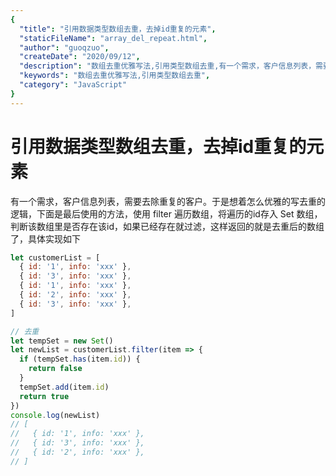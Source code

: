 ```yaml
---
{
  "title": "引用数据类型数组去重，去掉id重复的元素",
  "staticFileName": "array_del_repeat.html",
  "author": "guoqzuo",
  "createDate": "2020/09/12",
  "description": "数组去重优雅写法,引用类型数组去重,有一个需求，客户信息列表，需要去除重复的客户。于是想着怎么优雅的写去重的逻辑，下面是最后使用的方法，使用 filter 遍历数组，将遍历的id存入 Set 数组，判断该数组里是否存在该id，如果已经存在就过滤，这样返回的就是去重后的数组了，具体实现如下",
  "keywords": "数组去重优雅写法,引用类型数组去重",
  "category": "JavaScript"
}
---
```


# 引用数据类型数组去重，去掉id重复的元素

有一个需求，客户信息列表，需要去除重复的客户。于是想着怎么优雅的写去重的逻辑，下面是最后使用的方法，使用 filter 遍历数组，将遍历的id存入 Set 数组，判断该数组里是否存在该id，如果已经存在就过滤，这样返回的就是去重后的数组了，具体实现如下

```js
let customerList = [ 
  { id: '1', info: 'xxx' },
  { id: '3', info: 'xxx' },
  { id: '1', info: 'xxx' },
  { id: '2', info: 'xxx' },
  { id: '3', info: 'xxx' },
]

// 去重
let tempSet = new Set()
let newList = customerList.filter(item => {
  if (tempSet.has(item.id)) {
    return false
  }
  tempSet.add(item.id)
  return true
})
console.log(newList)
// [
//   { id: '1', info: 'xxx' },
//   { id: '3', info: 'xxx' },
//   { id: '2', info: 'xxx' },
// ]
```
